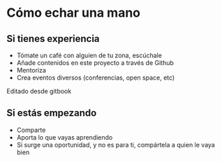 # Cómo echar una mano

## Si tienes experiencia

* Tómate un café con alguien de tu zona, escúchale
* Añade contenidos en este proyecto a través de Github
* Mentoriza
* Crea eventos diversos (conferencias, open space, etc)

Editado desde gitbook

## Si estás empezando

* Comparte
* Aporta lo que vayas aprendiendo
* Si surge una oportunidad, y no es para ti, compártela a quien le vaya bien
